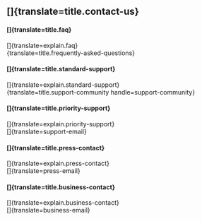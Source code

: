 ## []{translate=title.contact-us}

#### []{translate=title.faq}
[]{translate=explain.faq}  
[](/!/faq){translate=title.frequently-asked-questions}

#### []{translate=title.standard-support}
[]{translate=explain.standard-support}  
[](/u/moonfly-support){translate=title.support-community handle=support-community}

#### []{translate=title.priority-support}
[]{translate=explain.priority-support}  
[]{translate=support-email}

#### []{translate=title.press-contact}
[]{translate=explain.press-contact}  
[]{translate=press-email}

#### []{translate=title.business-contact}
[]{translate=explain.business-contact}  
[]{translate=business-email}

